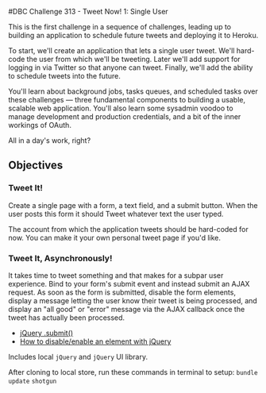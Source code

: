 #DBC Challenge 313 - Tweet Now! 1: Single User

<div class='tab-pane active' id='objectives'>
<p>This is the first challenge in a sequence of challenges, leading up to building an application to schedule future tweets and deploying it to Heroku.</p>

<p>To start, we&#39;ll create an application that lets a single user tweet. We&#39;ll hard-code the user from which we&#39;ll be tweeting.  Later we&#39;ll add support for logging in via Twitter so that anyone can tweet.  Finally, we&#39;ll add the ability to schedule tweets into the future.</p>

<p>You&#39;ll learn about background jobs, tasks queues, and scheduled tasks over these challenges &mdash; three fundamental components to building a usable, scalable web application.  You&#39;ll also learn some sysadmin voodoo to manage development and production credentials, and a bit of the inner workings of OAuth.</p>

<p>All in a day&#39;s work, right?</p>

<h2 id="toc_0">Objectives</h2>

<h3 id="toc_1">Tweet It!</h3>

<p>Create a single page with a form, a text field, and a submit button.  When the user posts this form it should Tweet whatever text the user typed.</p>

<p>The account from which the application tweets should be hard-coded for now.  You can make it your own personal tweet page if you&#39;d like.</p>

<h3 id="toc_2">Tweet It, Asynchronously!</h3>

<p>It takes time to tweet something and that makes for a subpar user experience.  Bind to your form&#39;s submit event and instead submit an AJAX request.  As soon as the form is submitted, disable the form elements, display a message letting the user know their tweet is being processed, and display an &quot;all good&quot; or &quot;error&quot; message via the AJAX callback once the tweet has actually been processed.</p>

<ul>
<li><a href="http://api.jquery.com/submit/">jQuery .submit()</a></li>
<li><a href="http://jquery-howto.blogspot.com/2008/12/how-to-disableenable-element-with.html">How to disable/enable an element with jQuery</a></li>
</ul>

</div>

Includes local `jQuery` and `jQuery` UI library.

After cloning to local store, run these commands in terminal to setup:
`bundle update`
`shotgun`
